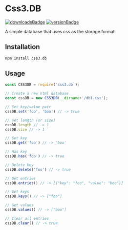 # Css3.DB

[![downloadsBadge](https://img.shields.io/npm/dt/css3.db?style=for-the-badge)](https://npmjs.com/css3.db)
[![versionBadge](https://img.shields.io/npm/v/css3.db?style=for-the-badge)](https://npmjs.com/css3.db)

A simple database that uses css as the storage format.

## Installation

```bash
npm install css3.db
```

## Usage

```javascript
const CSS3DB = require('css3.db');

// Create a new html database
const cssDB = new CSS3DB(__dirname+'/db1.css');

// Set key/value pair
cssDB.set('foo', 'boo') // -> true

// Get length (or size)
cssDB.length // -> 1
cssDB.size // -> 1

// Get key
cssDB.get('foo') // -> 'boo'

// Has key
cssDB.has('foo') // -> true

// Delete key
cssDB.delete('foo') // -> true

// Get entries
cssDB.entries() // -> [{"key": "foo", "value": "boo"}]

// Get keys
cssDB.keys() // -> ["foo"]

// Get values
cssDB.values() // -> ["boo"]

// Clear all entries
cssDB.clear() // -> true
```
